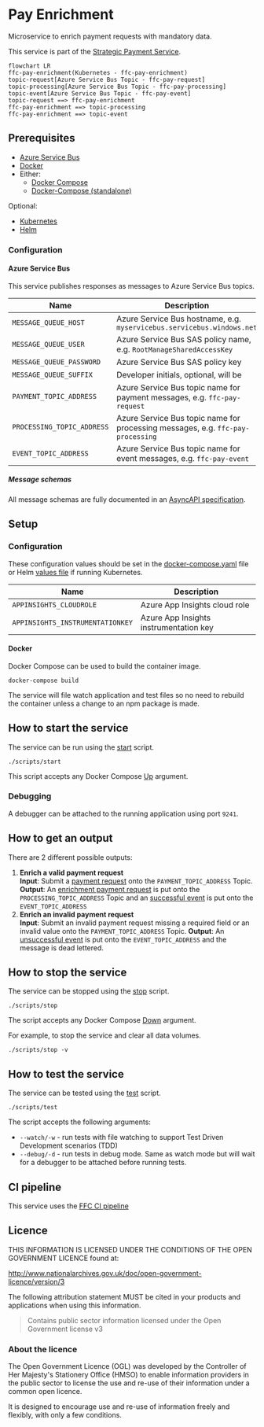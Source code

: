 # Pay Enrichment 

Microservice to enrich payment requests with mandatory data.

This service is part of the [Strategic Payment Service](https://github.com/DEFRA/ffc-pay-core).

```mermaid
flowchart LR
ffc-pay-enrichment(Kubernetes - ffc-pay-enrichment)
topic-request[Azure Service Bus Topic - ffc-pay-request]
topic-processing[Azure Service Bus Topic - ffc-pay-processing]
topic-event[Azure Service Bus Topic - ffc-pay-event]
topic-request ==> ffc-pay-enrichment
ffc-pay-enrichment ==> topic-processing
ffc-pay-enrichment ==> topic-event
```

## Prerequisites

- [Azure Service Bus](https://docs.microsoft.com/en-us/azure/service-bus-messaging/)
- [Docker](https://www.docker.com/)
- Either:
  - [Docker Compose](https://docs.docker.com/compose/install/linux/#install-the-plugin-manually)
  - [Docker-Compose (standalone)](https://docs.docker.com/compose/install/other/)

Optional:
- [Kubernetes](https://kubernetes.io/)
- [Helm](https://helm.sh/)

### Configuration

#### Azure Service Bus

This service publishes responses as messages to Azure Service Bus topics.

| Name | Description |
| ---| --- |
| `MESSAGE_QUEUE_HOST` | Azure Service Bus hostname, e.g. `myservicebus.servicebus.windows.net` |
| `MESSAGE_QUEUE_USER` | Azure Service Bus SAS policy name, e.g. `RootManageSharedAccessKey`    |
| `MESSAGE_QUEUE_PASSWORD` | Azure Service Bus SAS policy key |
| `MESSAGE_QUEUE_SUFFIX` | Developer initials, optional, will be |automatically added to topic names, e.g. `-jw `|
| `PAYMENT_TOPIC_ADDRESS` | Azure Service Bus topic name for payment messages, e.g. `ffc-pay-request` |
| `PROCESSING_TOPIC_ADDRESS` | Azure Service Bus topic name for processing messages, e.g. `ffc-pay-processing`
| `EVENT_TOPIC_ADDRESS` | Azure Service Bus topic name for event messages, e.g. `ffc-pay-event` |

##### Message schemas

All message schemas are fully documented in an [AsyncAPI specification](docs/asyncapi.yaml).

## Setup

### Configuration

These configuration values should be set in the [docker-compose.yaml](docker-compose.yaml) file or Helm [values file](helm/ffc-pay-responses/values.yaml) if running Kubernetes.

| Name | Description |
| ---| --- |
| `APPINSIGHTS_CLOUDROLE` | Azure App Insights cloud role |
| `APPINSIGHTS_INSTRUMENTATIONKEY` | Azure App Insights instrumentation key |

#### Docker

Docker Compose can be used to build the container image.

```
docker-compose build
```

The service will file watch application and test files so no need to rebuild the container unless a change to an npm package is made.

## How to start the service

The service can be run using the [start](scripts/start) script.
```
./scripts/start
```

This script accepts any Docker Compose [Up](https://docs.docker.com/engine/reference/commandline/compose_up/) argument.

### Debugging

A debugger can be attached to the running application using port `9241`.

## How to get an output

There are 2 different possible outputs:

1. **Enrich a valid payment request**<br>
  **Input**: Submit a [payment request](./docs/asyncapi.yaml) onto the `PAYMENT_TOPIC_ADDRESS` Topic.
  **Output**: An [enrichment payment request](./docs//asyncapi.yaml) is put onto the `PROCESSING_TOPIC_ADDRESS` Topic and an [successful event](./docs/asyncapi.yaml) is put onto the `EVENT_TOPIC_ADDRESS`
2. **Enrich an invalid payment request**<br>
  **Input**: Submit an invalid payment request missing a required field or an invalid value onto the `PAYMENT_TOPIC_ADDRESS` Topic.
  **Output**: An [unsuccessful event](./docs/asyncapi.yaml) is put onto the `EVENT_TOPIC_ADDRESS` and the message is dead lettered.

## How to stop the service

The service can be stopped using the [stop](scripts/stop) script.
```
./scripts/stop
```

The script accepts any Docker Compose [Down](https://docs.docker.com/engine/reference/commandline/compose_down/) argument.

For example, to stop the service and clear all data volumes.
```
./scripts/stop -v
```

## How to test the service

The service can be tested using the [test](scripts/test) script.
```
./scripts/test
```

The script accepts the following arguments:

- `--watch/-w` - run tests with file watching to support Test Driven Development scenarios (TDD)
- `--debug/-d` - run tests in debug mode. Same as watch mode but will wait for a debugger to be attached before running tests.

## CI pipeline

This service uses the [FFC CI pipeline](https://github.com/DEFRA/ffc-jenkins-pipeline-library)

## Licence

THIS INFORMATION IS LICENSED UNDER THE CONDITIONS OF THE OPEN GOVERNMENT LICENCE found at:

<http://www.nationalarchives.gov.uk/doc/open-government-licence/version/3>

The following attribution statement MUST be cited in your products and applications when using this information.

> Contains public sector information licensed under the Open Government license v3

### About the licence

The Open Government Licence (OGL) was developed by the Controller of Her Majesty's Stationery Office (HMSO) to enable information providers in the public sector to license the use and re-use of their information under a common open licence.

It is designed to encourage use and re-use of information freely and flexibly, with only a few conditions.
